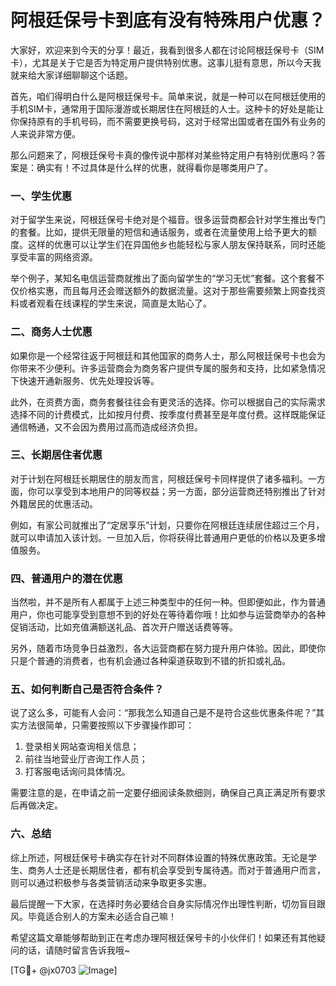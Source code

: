 # 阿根廷保号卡到底有没有特殊用户优惠？

大家好，欢迎来到今天的分享！最近，我看到很多人都在讨论阿根廷保号卡（SIM卡），尤其是关于它是否为特定用户提供特别优惠。这事儿挺有意思，所以今天我就来给大家详细聊聊这个话题。

首先，咱们得明白什么是阿根廷保号卡。简单来说，就是一种可以在阿根廷使用的手机SIM卡，通常用于国际漫游或长期居住在阿根廷的人士。这种卡的好处是能让你保持原有的手机号码，而不需要更换号码，这对于经常出国或者在国外有业务的人来说非常方便。

那么问题来了，阿根廷保号卡真的像传说中那样对某些特定用户有特别优惠吗？答案是：确实有！不过具体是什么样的优惠，就得看你是哪类用户了。

### 一、学生优惠

对于留学生来说，阿根廷保号卡绝对是个福音。很多运营商都会针对学生推出专门的套餐。比如，提供无限量的短信和通话服务，或者在流量使用上给予更大的额度。这样的优惠可以让学生们在异国他乡也能轻松与家人朋友保持联系，同时还能享受丰富的网络资源。

举个例子，某知名电信运营商就推出了面向留学生的“学习无忧”套餐。这个套餐不仅价格实惠，而且每月还会赠送额外的数据流量。这对于那些需要频繁上网查找资料或者观看在线课程的学生来说，简直是太贴心了。

### 二、商务人士优惠

如果你是一个经常往返于阿根廷和其他国家的商务人士，那么阿根廷保号卡也会为你带来不少便利。许多运营商会为商务客户提供专属的服务和支持，比如紧急情况下快速开通新服务、优先处理投诉等。

此外，在资费方面，商务套餐往往会有更灵活的选择。你可以根据自己的实际需求选择不同的计费模式，比如按月付费、按季度付费甚至是年度付费。这样既能保证通信畅通，又不会因为费用过高而造成经济负担。

### 三、长期居住者优惠

对于计划在阿根廷长期居住的朋友而言，阿根廷保号卡同样提供了诸多福利。一方面，你可以享受到本地用户的同等权益；另一方面，部分运营商还特别推出了针对外籍居民的优惠活动。

例如，有家公司就推出了“定居享乐”计划，只要你在阿根廷连续居住超过三个月，就可以申请加入该计划。一旦加入后，你将获得比普通用户更低的价格以及更多增值服务。

### 四、普通用户的潜在优惠

当然啦，并不是所有人都属于上述三种类型中的任何一种。但即便如此，作为普通用户，你也可能享受到意想不到的好处在等待着你哦！比如参与运营商举办的各种促销活动，比如充值满额送礼品、首次开户赠送话费等等。

另外，随着市场竞争日益激烈，各大运营商都在努力提升用户体验。因此，即使你只是个普通的消费者，也有机会通过各种渠道获取到不错的折扣或礼品。

### 五、如何判断自己是否符合条件？

说了这么多，可能有人会问：“那我怎么知道自己是不是符合这些优惠条件呢？”其实方法很简单，只需要按照以下步骤操作即可：

1. 登录相关网站查询相关信息；
2. 前往当地营业厅咨询工作人员；
3. 打客服电话询问具体情况。

需要注意的是，在申请之前一定要仔细阅读条款细则，确保自己真正满足所有要求后再做决定。

### 六、总结

综上所述，阿根廷保号卡确实存在针对不同群体设置的特殊优惠政策。无论是学生、商务人士还是长期居住者，都有机会享受到专属待遇。而对于普通用户而言，则可以通过积极参与各类营销活动来争取更多实惠。

最后提醒一下大家，在选择时务必要结合自身实际情况作出理性判断，切勿盲目跟风。毕竟适合别人的方案未必适合自己嘛！

希望这篇文章能够帮助到正在考虑办理阿根廷保号卡的小伙伴们！如果还有其他疑问的话，请随时留言告诉我哦~

[TG💪+ @jx0703 ![Image](https://github.com/user-attachments/assets/dbca1d08-cadb-493c-b0ec-ad6f7a83f270)]
